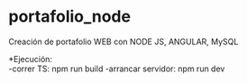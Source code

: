 # portafolio_node

Creación de portafolio WEB con NODE JS, ANGULAR, MySQL

*Ejecución:     
-correr TS: npm run build
-arrancar servidor: npm run dev